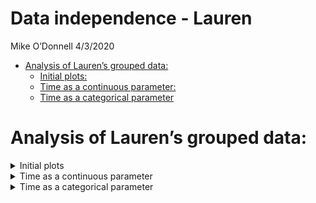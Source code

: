 Data independence - Lauren
================
Mike O’Donnell
4/3/2020

  - [Analysis of Lauren’s grouped
    data:](#analysis-of-laurens-grouped-data)
      - [Initial plots:](#initial-plots)
      - [Time as a continuous
        parameter:](#time-as-a-continuous-parameter)
      - [Time as a categorical
        parameter](#time-as-a-categorical-parameter)

<!-- output: -->

<!--   html_document: -->

<!--     keep_md: true -->

<!--     df_print: paged -->

# Analysis of Lauren’s grouped data:

<details>

<summary>Initial plots</summary>

<p>

## Initial plots:

First reading in the data and having a look at data types and columns

``` r
SSTRDrugs <- read_csv("data/merckTIME.csv") 
glimpse(SSTRDrugs)
#> Observations: 566
#> Variables: 17
#> $ Image.Name        <chr> "Red", "Red", "Red", "Red", "Red", "Red", "Red…
#> $ Hour              <time>       NA,       NA, 00:00:00, 01:00:00, 05:00…
#> $ Minute            <time>       NA, 21:00:00,       NA,       NA,      …
#> $ Sec               <dbl> 892, 227, 233, 744, 980, 328, 411, 507, 249, 6…
#> $ Summary.Statistic <chr> "Average", "Average", "Average", "Average", "A…
#> $ Area              <dbl> 0.08647458, 0.09638673, 0.09748974, 0.09193923…
#> $ Average.intensity <dbl> 14519.72, 15771.13, 19273.54, 18991.05, 16789.…
#> $ Total.intensity   <dbl> 182299.28, 219680.88, 293729.12, 252930.91, 28…
#> $ Image             <chr> "Copy of Image 29_Maximum intensity projection…
#> $ Overlay           <chr> "GRB_R", "GRB_R", "GRB_R", "GRB_R", "GRB_R", "…
#> $ Treatment         <chr> "CTL", "CTL", "CTL", "CTL", "CTL", "CTL", "CTL…
#> $ NormAvgAVG        <dbl> 0.9570927, 1.0395811, 1.2704491, 1.2518277, 1.…
#> $ NormAvgTOT        <dbl> 0.9493243, 1.1439891, 1.5295957, 1.3171388, 1.…
#> $ Dissociation      <chr> "VC2780", "VC2780", "VC2780", "VC2780", "VC278…
#> $ SLIDE             <chr> "VC2780_S1", "VC2780_S1", "VC2780_S1", "VC2780…
#> $ Time              <chr> "24H", "24H", "24H", "24H", "24H", "24H", "24H…
#> $ Label             <chr> "CTL", "CTL", "CTL", "CTL", "CTL", "CTL", "CTL…
```

Let’s grab the last 5 rows since it looks like those have all of the
necessary information used for analysis. Let’s make `Time` a numeric
column in the process. Then plot the data without considering grouping.

``` r
SSTRDrugs %<>% select(NormAvgTOT, Dissociation, SLIDE, Time, Label) %>%
  separate(Time, into = "Time", sep = "H") %>%
  mutate(Time = as.numeric(Time))

SSTRDrugs %>%
  ggplot(aes(x = Time, y = NormAvgTOT)) +
  geom_smooth(method = "lm", aes(group = Label, colour = Label)) +
  geom_point(aes(group = Label, colour = Label), position = position_dodge(width = 2)) +
  geom_boxplot(aes(group = interaction(Time,Label), colour = Label),  width = 2) +
  scale_colour_viridis_d(end = .9)
```

<img src="man/figures/README-initial plot Time-1.png" width="100%" />

Looks like the L\_2 group goes down and MK\_1 goes up. Now lets look at
the experiments by dissociation.

``` r
SSTRDrugs %>%
  ggplot(aes(x = Time, y = NormAvgTOT)) +
  geom_smooth(method = "lm", aes(group = Label, colour = Label)) +
  geom_point(aes(group = Label, colour = Label), position = position_dodge(width = 2)) +
  geom_boxplot(aes(group = interaction(Time,Label), colour = Label),  width = 2) +
  scale_colour_viridis_d(end = .9) +
  facet_wrap(~Dissociation)
```

<img src="man/figures/README-by dissociation-1.png" width="100%" />

Looks complicated, let’s look at the difference between `CTL` and each
drug treatment at each time point by dissociation.

</p>

</details>

<details>

<summary>Time as a continuous parameter</summary>

<p>

## Time as a continuous parameter:

``` r
Summary_dissoc <- SSTRDrugs %>%
  group_by(Dissociation, Time, Label) %>%
  summarise(median = median(NormAvgTOT))

Summary_dissoc %>% 
  ggplot(aes(x = Time, y = median)) +
  geom_smooth(method = "lm", aes(group = Label, colour = Label), lty = 2, alpha = 0.25) +
  geom_smooth(data = SSTRDrugs, method = "lm", 
              aes(y = NormAvgTOT, group = Label, colour = Label), fill = "blue") +
  geom_boxplot(aes(group = interaction(Time,Label), colour = Label),  width = 2) +
  geom_point(aes(group = Label, colour = Label), position = position_dodge(width = 2)) +
  scale_colour_viridis_d(end = .9)
```

<img src="man/figures/README-continuous predict-1.png" width="100%" />
This time shoing the effect by `Dissociation`, which has the same
slopes, probably because the data are already normalized by
`Dissociation`. The Standard error for the original data are in blue
with solid lines, the new based on summaries by Dissociation are in grey
with dashed lines. Standard errors are much wider because in this highly
conservative way to look at the data, the n is much smaller. The real
variability is probably somewhere in between these. So let’s look by
`slide` on which the cells were stained, which is another level of
grouping.

``` r
Summary_slide <- SSTRDrugs %>%
  group_by(SLIDE, Time, Label) %>%
  summarise(median = median(NormAvgTOT))

Summary_slide %>% 
  ggplot(aes(x = Time, y = median)) +
  geom_smooth(method = "lm", aes(group = Label, colour = Label), lty = 2, alpha = 0.25) +
  geom_smooth(data = SSTRDrugs, method = "lm", 
              aes(y = NormAvgTOT, group = Label, colour = Label), fill = "blue") +
  geom_boxplot(aes(group = interaction(Time,Label), colour = Label),  width = 2) +
  geom_point(aes(group = Label, colour = Label), position = position_dodge(width = 2)) +
  scale_colour_viridis_d(end = .9)
```

<img src="man/figures/README-by slide-1.png" width="100%" /> This is
comforting because even when grouped by slide on which the cells were
stained, we have the same overall trend. This likely is a bit closer to
the effective n for the experiment, since cells on same `SLIDE` and
`Dissocation` are not truly independent. The linear approximation does
an okay job at capturing the time component. Let’s compare the effects
of modeling these grouping factors.

### Anova vs. Mixed-models:

``` r
#simple ANOVA
lm.anova <- SSTRDrugs %>%
  lm(data = ., formula = NormAvgTOT ~ Time * Label)

lm.grouped <- SSTRDrugs %>%
  lmerTest::lmer(data = ., formula = NormAvgTOT ~ Time *  Label + (1 | Dissociation) + (1 | SLIDE))

lm.anova %>%
  summary()
#> 
#> Call:
#> lm(formula = NormAvgTOT ~ Time * Label, data = .)
#> 
#> Residuals:
#>      Min       1Q   Median       3Q      Max 
#> -0.79948 -0.22363 -0.03434  0.20754  1.20796 
#> 
#> Coefficients:
#>                  Estimate Std. Error t value Pr(>|t|)    
#> (Intercept)     0.9784568  0.0618946  15.808  < 2e-16 ***
#> Time            0.0009813  0.0031558   0.311  0.75596    
#> LabelL_2        0.0977180  0.1133331   0.862  0.38894    
#> LabelMK_1      -0.0542652  0.0966145  -0.562  0.57457    
#> Time:LabelL_2  -0.0138019  0.0059490  -2.320  0.02070 *  
#> Time:LabelMK_1  0.0161723  0.0050069   3.230  0.00131 ** 
#> ---
#> Signif. codes:  0 '***' 0.001 '**' 0.01 '*' 0.05 '.' 0.1 ' ' 1
#> 
#> Residual standard error: 0.3315 on 560 degrees of freedom
#> Multiple R-squared:  0.195,  Adjusted R-squared:  0.1878 
#> F-statistic: 27.13 on 5 and 560 DF,  p-value: < 2.2e-16

lm.grouped %>%
  summary()
#> Linear mixed model fit by REML. t-tests use Satterthwaite's method [
#> lmerModLmerTest]
#> Formula: NormAvgTOT ~ Time * Label + (1 | Dissociation) + (1 | SLIDE)
#>    Data: .
#> 
#> REML criterion at convergence: 311.8
#> 
#> Scaled residuals: 
#>     Min      1Q  Median      3Q     Max 
#> -2.6040 -0.5771 -0.0769  0.5195  3.8950 
#> 
#> Random effects:
#>  Groups       Name        Variance Std.Dev.
#>  SLIDE        (Intercept) 0.029225 0.17095 
#>  Dissociation (Intercept) 0.008286 0.09103 
#>  Residual                 0.077145 0.27775 
#> Number of obs: 566, groups:  SLIDE, 103; Dissociation, 15
#> 
#> Fixed effects:
#>                  Estimate Std. Error         df t value Pr(>|t|)    
#> (Intercept)      0.952729   0.108946  64.552368   8.745 1.47e-12 ***
#> Time             0.001750   0.005481  69.417714   0.319    0.750    
#> LabelL_2         0.049658   0.164339 104.994427   0.302    0.763    
#> LabelMK_1       -0.030304   0.144423  96.021929  -0.210    0.834    
#> Time:LabelL_2   -0.010227   0.008747 102.327339  -1.169    0.245    
#> Time:LabelMK_1   0.015027   0.007534  94.229879   1.995    0.049 *  
#> ---
#> Signif. codes:  0 '***' 0.001 '**' 0.01 '*' 0.05 '.' 0.1 ' ' 1
#> 
#> Correlation of Fixed Effects:
#>             (Intr) Time   LblL_2 LbMK_1 T:LL_2
#> Time        -0.932                            
#> LabelL_2    -0.492  0.464                     
#> LabelMK_1   -0.602  0.578  0.452              
#> Time:LblL_2  0.439 -0.467 -0.947 -0.409       
#> Tim:LblMK_1  0.557 -0.595 -0.409 -0.934  0.404
```

There appears to be a significant interaction effect between MK\_1 and
time, indicating that MK\_1 is changing the slope of the time effect. In
reality the best approach to estimate uncertainty in mixed-effects
models is using bootstapping.

``` r
mySumm <- function(.) {
  predict(., newdata=expand_grid(Label = c("CTL", "L_2", "MK_1"), Time = 6:24), re.form=NA)
}

PI.boot1.time <- system.time(
  boot1 <- lme4::bootMer(lm.grouped, mySumm, nsim=250, use.u=FALSE, type="parametric")
)

####Collapse bootstrap into median, 95% PI (from https://cran.r-project.org/web/packages/merTools/vignettes/Using_predictInterval.html)
sumBoot <- function(merBoot) {
  return(
    data.frame(fit = apply(merBoot$t, 2, function(x) as.numeric(quantile(x, probs=.5, na.rm=TRUE))),lwr = apply(merBoot$t, 2, function(x) as.numeric(quantile(x, probs=.025, na.rm=TRUE))),upr = apply(merBoot$t, 2, function(x) as.numeric(quantile(x, probs=.975, na.rm=TRUE)))
    )
  )
}


PI.boot1 <- sumBoot(boot1)
Boot.intervals <- cbind(PI.boot1, expand_grid(Label = c("CTL", "L_2", "MK_1"), Time = 6:24))
```

``` r
#compare bootstrap CIs to lm (anova) CIs
SSTRDrugs %>%
  ggplot(aes(x = Time, y = NormAvgTOT)) +
  geom_ribbon(data = Boot.intervals, 
              aes(y = fit, ymin = lwr, ymax = upr, group = Label), 
              alpha = 0.2, label = "bootstrap intervals") +
  geom_smooth(method = "lm", aes(group = Label, colour = Label),fill = "blue", lty = 2) +
  geom_line(data = Boot.intervals, aes(y = fit, group = Label, colour = Label)) +
  # geom_point(aes(group = Label, colour = Label), position = position_dodge(width = 2)) +
  geom_boxplot(aes(group = interaction(Time,Label), colour = Label),  width = 2) +

  scale_colour_viridis_d(end = .9)
```

<img src="man/figures/README-bootstrap plot-1.png" width="100%" />

The mixed-model captures more of the uncertainty, but still shows we can
be confident of an upward effect of the MK\_1 treatment. Less convincing
is the downward effect of L\_2, with the caveat that this is modeled as
a linear effect, which might not capture the time-dependent effects in
culture.

</p>

</details>

<details>

<summary>Time as a categorical parameter</summary>

<p>

## Time as a categorical parameter

What if we consider all of the time points to be categorical? This is a
situation more similar to Nathan’s categorical grouped data. If the plan
is to use a frequentist comparison, then in this case, it makes sense to
consider what the H0 would be before the analysis. It seems that a major
reason to use categorical `Time` would be if the H0 was none of the drug
treatments at any time points differ from the control. In that case, we
should have 2 comparisons to control for each time point, and also have
an alpha adjustment for the fact that we are conducting tests at 3 time
points.

### Anova vs Mixed-effects model:

``` r
############### for categorical 'Time' #######

lm.anova.cat <- SSTRDrugs %>%
  lm(data = ., formula = NormAvgTOT ~ factor(Time) * Label)

anova.cat.emm <- lm.anova.cat %>% 
  emmeans::emmeans("trt.vs.ctrl" ~ Label | factor(Time))

### now just need to correct for the 3 time points, emmeans does it for you when you use rbind()
anova.cat.emm$contrasts %>% 
  rbind(adjust = "dunnett") %>%
  kableExtra::kable(title = "Anova model") %>%
  kableExtra::kable_styling(bootstrap_options = c("striped", "hover"))
```

<table class="table table-striped table-hover" style="margin-left: auto; margin-right: auto;">

<thead>

<tr>

<th style="text-align:left;">

Time

</th>

<th style="text-align:left;">

contrast

</th>

<th style="text-align:right;">

estimate

</th>

<th style="text-align:right;">

SE

</th>

<th style="text-align:right;">

df

</th>

<th style="text-align:right;">

t.ratio

</th>

<th style="text-align:right;">

p.value

</th>

</tr>

</thead>

<tbody>

<tr>

<td style="text-align:left;">

6

</td>

<td style="text-align:left;">

L\_2 - CTL

</td>

<td style="text-align:right;">

\-0.0414178

</td>

<td style="text-align:right;">

0.0881842

</td>

<td style="text-align:right;">

557

</td>

<td style="text-align:right;">

\-0.4696733

</td>

<td style="text-align:right;">

0.9710337

</td>

</tr>

<tr>

<td style="text-align:left;">

6

</td>

<td style="text-align:left;">

MK\_1 - CTL

</td>

<td style="text-align:right;">

0.0381577

</td>

<td style="text-align:right;">

0.0742709

</td>

<td style="text-align:right;">

557

</td>

<td style="text-align:right;">

0.5137630

</td>

<td style="text-align:right;">

0.9625578

</td>

</tr>

<tr>

<td style="text-align:left;">

18

</td>

<td style="text-align:left;">

L\_2 - CTL

</td>

<td style="text-align:right;">

\-0.1116093

</td>

<td style="text-align:right;">

0.0505834

</td>

<td style="text-align:right;">

557

</td>

<td style="text-align:right;">

\-2.2064406

</td>

<td style="text-align:right;">

0.1281621

</td>

</tr>

<tr>

<td style="text-align:left;">

18

</td>

<td style="text-align:left;">

MK\_1 - CTL

</td>

<td style="text-align:right;">

0.2432095

</td>

<td style="text-align:right;">

0.0528034

</td>

<td style="text-align:right;">

557

</td>

<td style="text-align:right;">

4.6059459

</td>

<td style="text-align:right;">

0.0000302

</td>

</tr>

<tr>

<td style="text-align:left;">

24

</td>

<td style="text-align:left;">

L\_2 - CTL

</td>

<td style="text-align:right;">

\-0.2902703

</td>

<td style="text-align:right;">

0.0607541

</td>

<td style="text-align:right;">

557

</td>

<td style="text-align:right;">

\-4.7777923

</td>

<td style="text-align:right;">

0.0000135

</td>

</tr>

<tr>

<td style="text-align:left;">

24

</td>

<td style="text-align:left;">

MK\_1 - CTL

</td>

<td style="text-align:right;">

0.3286284

</td>

<td style="text-align:right;">

0.0510866

</td>

<td style="text-align:right;">

557

</td>

<td style="text-align:right;">

6.4327746

</td>

<td style="text-align:right;">

0.0000000

</td>

</tr>

</tbody>

</table>

``` r


lm.grouped.cat <- SSTRDrugs %>%
  lmerTest::lmer(data = ., formula = NormAvgTOT ~ factor(Time) * Label + 
                   ( 1 | Dissociation) + ( 1 | SLIDE))

grouped.cat.emm <- lm.grouped.cat %>%
  emmeans::emmeans("trt.vs.ctrl" ~ Label | factor(Time))

# these are approx p-values based on the mixed effects model
grouped.cat.emm$contrasts %>% 
  rbind(adjust = "dunnett") %>% 
  kableExtra::kable(title = "Mixed effects model") %>%
  kableExtra::kable_styling(bootstrap_options = c("striped", "hover"))
```

<table class="table table-striped table-hover" style="margin-left: auto; margin-right: auto;">

<thead>

<tr>

<th style="text-align:left;">

Time

</th>

<th style="text-align:left;">

contrast

</th>

<th style="text-align:right;">

estimate

</th>

<th style="text-align:right;">

SE

</th>

<th style="text-align:right;">

df

</th>

<th style="text-align:right;">

t.ratio

</th>

<th style="text-align:right;">

p.value

</th>

</tr>

</thead>

<tbody>

<tr>

<td style="text-align:left;">

6

</td>

<td style="text-align:left;">

L\_2 - CTL

</td>

<td style="text-align:right;">

\-0.0523626

</td>

<td style="text-align:right;">

0.1276106

</td>

<td style="text-align:right;">

106.94288

</td>

<td style="text-align:right;">

\-0.4103309

</td>

<td style="text-align:right;">

0.9803044

</td>

</tr>

<tr>

<td style="text-align:left;">

6

</td>

<td style="text-align:left;">

MK\_1 - CTL

</td>

<td style="text-align:right;">

0.0608716

</td>

<td style="text-align:right;">

0.1117668

</td>

<td style="text-align:right;">

94.56536

</td>

<td style="text-align:right;">

0.5446298

</td>

<td style="text-align:right;">

0.9556562

</td>

</tr>

<tr>

<td style="text-align:left;">

18

</td>

<td style="text-align:left;">

L\_2 - CTL

</td>

<td style="text-align:right;">

\-0.0980911

</td>

<td style="text-align:right;">

0.0754872

</td>

<td style="text-align:right;">

89.04039

</td>

<td style="text-align:right;">

\-1.2994400

</td>

<td style="text-align:right;">

0.5934680

</td>

</tr>

<tr>

<td style="text-align:left;">

18

</td>

<td style="text-align:left;">

MK\_1 - CTL

</td>

<td style="text-align:right;">

0.2299994

</td>

<td style="text-align:right;">

0.0861084

</td>

<td style="text-align:right;">

80.12418

</td>

<td style="text-align:right;">

2.6710434

</td>

<td style="text-align:right;">

0.0459628

</td>

</tr>

<tr>

<td style="text-align:left;">

24

</td>

<td style="text-align:left;">

L\_2 - CTL

</td>

<td style="text-align:right;">

\-0.2506334

</td>

<td style="text-align:right;">

0.0978356

</td>

<td style="text-align:right;">

86.48226

</td>

<td style="text-align:right;">

\-2.5617819

</td>

<td style="text-align:right;">

0.0598584

</td>

</tr>

<tr>

<td style="text-align:left;">

24

</td>

<td style="text-align:left;">

MK\_1 - CTL

</td>

<td style="text-align:right;">

0.3399407

</td>

<td style="text-align:right;">

0.0809441

</td>

<td style="text-align:right;">

87.10730

</td>

<td style="text-align:right;">

4.1996988

</td>

<td style="text-align:right;">

0.0003721

</td>

</tr>

</tbody>

</table>

We can see that the point estimates for the data and the difference of
means are fairly close, but the SEs are higher and the resulting p
values are more conservative. If, just as we did for Nathan’s data, we
plotted bootstrap confidence intervals, we’d see the intervals are wider
using the mixed-effects model. Using a full bayesian model to estimate
the parameters is best, but maybe unnecessary in this case unless a
better estimation of the effect size is really important. Similar to the
analysis using time as a continuous predictor, there is evidence for an
effect of MK\_1, but weaker evidence for L\_2.

</p>

</details>
